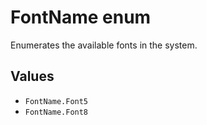 # FontName enum

Enumerates the available fonts in the system.

## Values
- `FontName.Font5`
- `FontName.Font8`